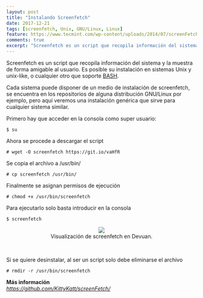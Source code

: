 ```yaml
---
layout: post
title: "Instalando Screenfetch"
date: 2017-12-21
tags: [screenfetch, Unix, GNU/Linux, Linux]
feature: https://www.tecmint.com/wp-content/uploads/2014/07/screenFetch-02.jpeg
comments: true
excerpt: "Screenfetch es un script que recopila información del sistema y la muestra de forma amigable al usuario..."
---
```


Screenfetch es un script que recopila información del sistema y la muestra de forma amigable al usuario. 
Es posible su instalación en sistemas Unix y unix-like, o cualquier otro que soporte [BASH](https://es.wikipedia.org/wiki/Screenfetch).

Cada sistema puede disponer de un medio de instalación de screenfetch, se encuentra en los repositorios de alguna distribución GNU/Linux por ejemplo, pero aquí veremos una instalación genérica que sirve para cualquier sistema similar.

Primero hay que acceder en la consola como super usuario:
~~~
$ su
~~~

Ahora se procede a descargar el script
~~~
# wget -O screenfetch https://git.io/vaHfR
~~~

Se copia el archivo a /usr/bin/
~~~
# cp screenfetch /usr/bin/
~~~

Finalmente se asignan permisos de ejecución
~~~
# chmod +x /usr/bin/screenfetch
~~~

Para ejecutarlo solo basta introducir en la consola
~~~
$ screenfetch
~~~

<div align="center">
  <figure>
	  <img src="https://amirtorrez.github.io/assets/media/devuan_screenfetch.png">
	  <figcaption>Visualización de screenfetch en Devuan.</figcaption>
  </figure>
</div>
<br>  


Si se quiere desinstalar, al ser un script solo debe eliminarse el archivo
~~~
# rmdir -r /usr/bin/screenfetch 
~~~
  
  
**Más información**  
<a href="https://github.com/KittyKatt/screenFetch/"><em>https://github.com/KittyKatt/screenFetch/</em></a>
